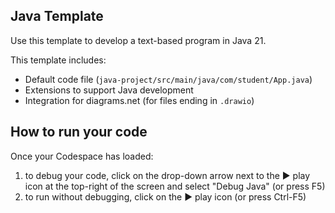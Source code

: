 ## Java Template

Use this template to develop a text-based program in Java 21.

This template includes:

- Default code file (`java-project/src/main/java/com/student/App.java`)
- Extensions to support Java development
- Integration for diagrams.net (for files ending in `.drawio`)

## How to run your code

Once your Codespace has loaded:

1. to debug your code, click on the drop-down arrow next to the ▶️ play icon at the top-right of the screen and select "Debug Java" (or press F5)
2. to run without debugging, click on the ▶️ play icon (or press Ctrl-F5)
